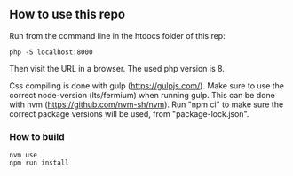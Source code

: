 ## How to use this repo

Run from the command line in the htdocs folder of this rep:

    php -S localhost:8000

Then visit the URL in a browser.
The used php version is 8.

Css compiling is done with gulp (https://gulpjs.com/).
Make sure to use the correct node-version (lts/fermium) when running gulp. This can be done with nvm (https://github.com/nvm-sh/nvm).
Run "npm ci" to make sure the correct package versions will be used, from "package-lock.json".

### How to build
```
nvm use
npm run install
```